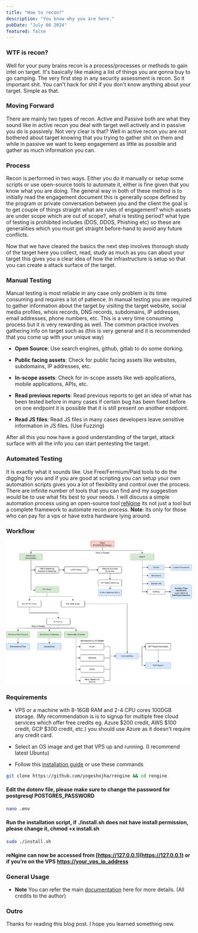 ```yaml
---
title: "How to recon?"
description: "You know why you are here."
pubDate: "July 08 2024"
featured: false
---
```

### WTF is recon?

Well for your puny brains recon is a process/processes or methods to gain intel on target. It's basically like making a list of things you are gonna buy to go camping. The very first step in any security assessment is recon. So it important shit. You can't hack for shit if you don't know anything about your target. Simple as that.

### Moving Forward

There are mainly two types of recon. Active and Passive both are what they sound like in active recon you deal with target well actively and in passive you do is passively. Not very clear is that? Well in active recon you are not bothered about target knowing that you trying to gather shit on them and while in passive we want to keep engagement as little as possible and gather as much information you can.

### Process

Recon is performed in two ways. Either you do it manually or setup some scripts or use open-source tools to automate it, either is fine given that you know what you are doing. The general way in both of these method is to initially read the engagement document this is generally scope defined by the program or private conversation between you and the client the goal is to get couple of things straight what are rules of engagement? which assets are under scope which are out of scope?, what is testing period? what type of testing is prohibited includes (DOS, DDOS, Phishing etc) so these are generalities which you must get straight before-hand to avoid any future conflicts.

Now that we have cleared the basics the next step involves thorough study of the target here you collect, read, study as much as you can about your target this gives you a clear idea of how the infrastructure is setup so that you can create a attack surface of the target.

### Manual Testing

Manual testing is most reliable in any case only problem is its time consuming and requires a lot of patience. In manual testing you are required to gather information about the target by visiting the target website, social media profiles, whois records, DNS records, subdomains, IP addresses, email addresses, phone numbers, etc. This is a very time consuming process but it is very rewarding as well. The common practice involves gathering info on target such as (this is very general and it is recommended that you come up with your unique way)

* **Open Source**: Use search engines, github, gitlab to do some dorking.
  
* **Public facing assets**: Check for public facing assets like websites, subdomains, IP addresses, etc.

* **In-scope assets**: Check for in-scope assets like web applications, mobile applications, APIs, etc.

* **Read previous reports**: Read previous reports to get an idea of what has been tested before in many cases if certain bug has been fixed before on one endpoint it is possible that it is still present on another endpoint.

* **Read JS files**: Read JS files in many cases developers leave sensitive information in JS files. (Use Fuzzing)

After all this you now have a good understanding of the target, attack surface with all the info you can start pentesting the target.

### Automated Testing

It is exactly what it sounds like. Use Free/Fermium/Paid tools to do the digging for you and if you are good at scripting you can setup your own automation scripts gives you a lot of flexibility and control over the process. There are infinite number of tools that you can find and my suggestion would be to use what fits best to your needs. I will discuss a simple automation process using an open-source tool [reNgine](https://github.com/yogeshojha/rengine) its not just a tool but a complete framework to automate recon process. **Note**: Its only for those who can pay for a vps or have extra hardware lying around.

### Workflow

![Workflow](./media/workflow.png)

### Requirements

* VPS or a machine with 8-16GB RAM and 2-4 CPU cores 100DGB storage. (My recommendation is is to signup for multiple free cloud services which offer free credits eg. Azure $200 credit, AWS $100 credit, GCP $300 credit, etc.) you should use Azure as it doesn't require any credit card.
  
* Select an OS image and get that VPS up and running. (I recommend latest Ubuntu)

* Follow this [installation guide](https://yogeshojha.github.io/rengine/) or use these commands

```bash
git clone https://github.com/yogeshojha/rengine && cd rengine
```

#### Edit the dotenv file, please make sure to change the password for postgresql POSTGRES_PASSWORD

```bash
nano .env
```

#### Run the installation script,  if ./install.sh does not have install permission, please change it, chmod +x install.sh

```bash
sudo ./install.sh
```

#### reNgine can now be accessed from [https://127.0.0.1](https://127.0.0.1) or if you’re on the VPS [https://your_vps_ip_address](https://your_vps_ip_address)

### General Usage

* **Note** You can refer the main [documentation](https://yogeshojha.github.io/rengine/) here for more details. (All credits to the author)

### Outro

Thanks for reading this blog post. I hope you learned something new.
